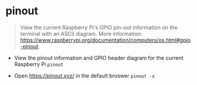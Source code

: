 # pinout
> View the current Raspberry Pi's GPIO pin-out information on the terminal with an ASCII diagram.
> More information: <https://www.raspberrypi.org/documentation/computers/os.html#gpio-pinout>.

- View the pinout information and GPIO header diagram for the current Raspberry Pi
`pinout`

- Open https://pinout.xyz/ in the default broswer
`pinout -x`
